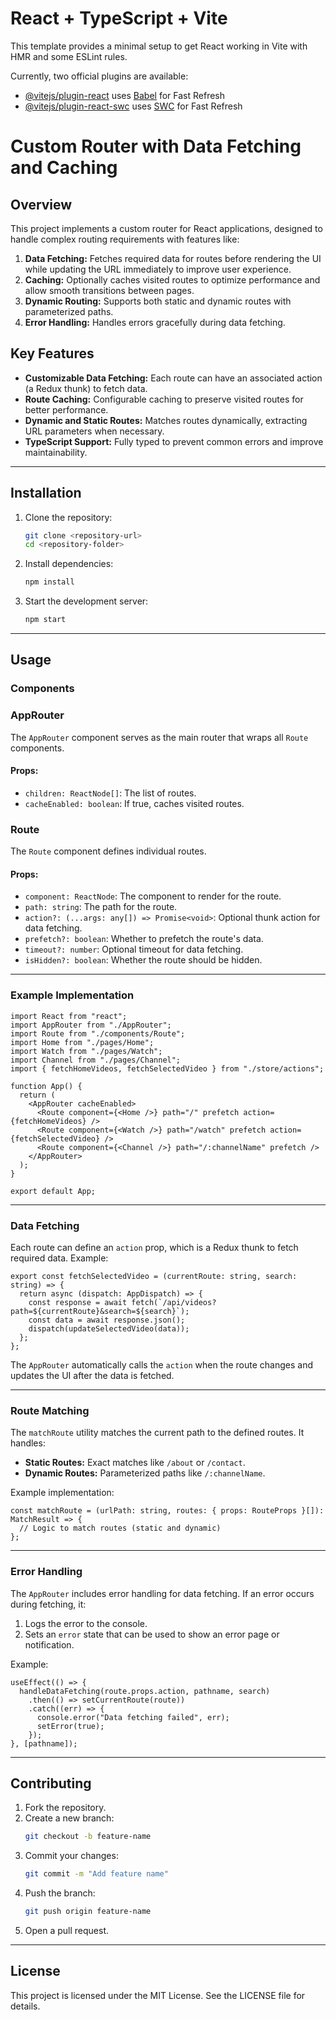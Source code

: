 # React + TypeScript + Vite

This template provides a minimal setup to get React working in Vite with HMR and some ESLint rules.

Currently, two official plugins are available:

- [@vitejs/plugin-react](https://github.com/vitejs/vite-plugin-react/blob/main/packages/plugin-react/README.md) uses [Babel](https://babeljs.io/) for Fast Refresh
- [@vitejs/plugin-react-swc](https://github.com/vitejs/vite-plugin-react-swc) uses [SWC](https://swc.rs/) for Fast Refresh

# Custom Router with Data Fetching and Caching

## Overview
This project implements a custom router for React applications, designed to handle complex routing requirements with features like:

1. **Data Fetching:** Fetches required data for routes before rendering the UI while updating the URL immediately to improve user experience.
2. **Caching:** Optionally caches visited routes to optimize performance and allow smooth transitions between pages.
3. **Dynamic Routing:** Supports both static and dynamic routes with parameterized paths.
4. **Error Handling:** Handles errors gracefully during data fetching.

## Key Features

- **Customizable Data Fetching:** Each route can have an associated action (a Redux thunk) to fetch data.
- **Route Caching:** Configurable caching to preserve visited routes for better performance.
- **Dynamic and Static Routes:** Matches routes dynamically, extracting URL parameters when necessary.
- **TypeScript Support:** Fully typed to prevent common errors and improve maintainability.

---

## Installation

1. Clone the repository:
   ```bash
   git clone <repository-url>
   cd <repository-folder>
   ```

2. Install dependencies:
   ```bash
   npm install
   ```

3. Start the development server:
   ```bash
   npm start
   ```

---

## Usage

### Components

### **AppRouter**
The `AppRouter` component serves as the main router that wraps all `Route` components.

#### Props:
- `children: ReactNode[]`: The list of routes.
- `cacheEnabled: boolean`: If true, caches visited routes.

### **Route**
The `Route` component defines individual routes.

#### Props:
- `component: ReactNode`: The component to render for the route.
- `path: string`: The path for the route.
- `action?: (...args: any[]) => Promise<void>`: Optional thunk action for data fetching.
- `prefetch?: boolean`: Whether to prefetch the route's data.
- `timeout?: number`: Optional timeout for data fetching.
- `isHidden?: boolean`: Whether the route should be hidden.

---

### Example Implementation

```tsx
import React from "react";
import AppRouter from "./AppRouter";
import Route from "./components/Route";
import Home from "./pages/Home";
import Watch from "./pages/Watch";
import Channel from "./pages/Channel";
import { fetchHomeVideos, fetchSelectedVideo } from "./store/actions";

function App() {
  return (
    <AppRouter cacheEnabled>
      <Route component={<Home />} path="/" prefetch action={fetchHomeVideos} />
      <Route component={<Watch />} path="/watch" prefetch action={fetchSelectedVideo} />
      <Route component={<Channel />} path="/:channelName" prefetch />
    </AppRouter>
  );
}

export default App;
```

---

### Data Fetching

Each route can define an `action` prop, which is a Redux thunk to fetch required data. Example:

```tsx
export const fetchSelectedVideo = (currentRoute: string, search: string) => {
  return async (dispatch: AppDispatch) => {
    const response = await fetch(`/api/videos?path=${currentRoute}&search=${search}`);
    const data = await response.json();
    dispatch(updateSelectedVideo(data));
  };
};
```

The `AppRouter` automatically calls the `action` when the route changes and updates the UI after the data is fetched.

---

### Route Matching

The `matchRoute` utility matches the current path to the defined routes. It handles:

- **Static Routes:** Exact matches like `/about` or `/contact`.
- **Dynamic Routes:** Parameterized paths like `/:channelName`.

Example implementation:

```tsx
const matchRoute = (urlPath: string, routes: { props: RouteProps }[]): MatchResult => {
  // Logic to match routes (static and dynamic)
};
```

---

### Error Handling

The `AppRouter` includes error handling for data fetching. If an error occurs during fetching, it:

1. Logs the error to the console.
2. Sets an `error` state that can be used to show an error page or notification.

Example:

```tsx
useEffect(() => {
  handleDataFetching(route.props.action, pathname, search)
    .then(() => setCurrentRoute(route))
    .catch((err) => {
      console.error("Data fetching failed", err);
      setError(true);
    });
}, [pathname]);
```

---

## Contributing

1. Fork the repository.
2. Create a new branch:
   ```bash
   git checkout -b feature-name
   ```
3. Commit your changes:
   ```bash
   git commit -m "Add feature name"
   ```
4. Push the branch:
   ```bash
   git push origin feature-name
   ```
5. Open a pull request.

---

## License

This project is licensed under the MIT License. See the LICENSE file for details.




